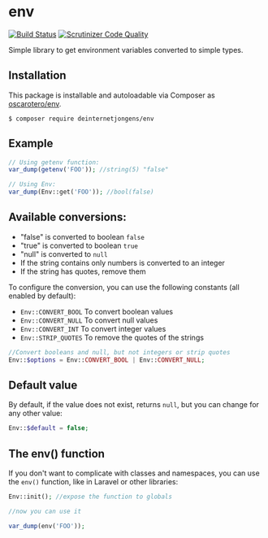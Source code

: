 # env

[![Build Status](https://travis-ci.org/oscarotero/env.svg)](https://travis-ci.org/oscarotero/env)
[![Scrutinizer Code Quality](https://scrutinizer-ci.com/g/oscarotero/env/badges/quality-score.png?b=master)](https://scrutinizer-ci.com/g/oscarotero/env/?branch=master)

Simple library to get environment variables converted to simple types.

## Installation

This package is installable and autoloadable via Composer as [oscarotero/env](https://packagist.org/packages/oscarotero/env).

```
$ composer require deinternetjongens/env
```

## Example

```php
// Using getenv function:
var_dump(getenv('FOO')); //string(5) "false"

// Using Env:
var_dump(Env::get('FOO')); //bool(false)
```

## Available conversions:

* "false" is converted to boolean `false`
* "true" is converted to boolean `true`
* "null" is converted to `null`
* If the string contains only numbers is converted to an integer
* If the string has quotes, remove them

To configure the conversion, you can use the following constants (all enabled by default):

* `Env::CONVERT_BOOL` To convert boolean values
* `Env::CONVERT_NULL` To convert null values
* `Env::CONVERT_INT` To convert integer values
* `Env::STRIP_QUOTES` To remove the quotes of the strings

```php
//Convert booleans and null, but not integers or strip quotes
Env::$options = Env::CONVERT_BOOL | Env::CONVERT_NULL;
```

## Default value

By default, if the value does not exist, returns `null`, but you can change for any other value:

```php
Env::$default = false;
```

## The env() function

If you don't want to complicate with classes and namespaces, you can use the `env()` function, like in Laravel or other libraries:

```php
Env::init(); //expose the function to globals

//now you can use it

var_dump(env('FOO'));
```
